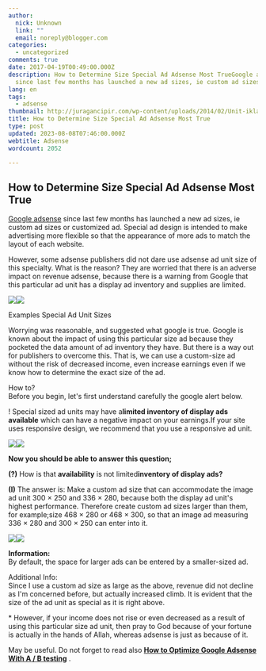```yaml
---
author:
  nick: Unknown
  link: ""
  email: noreply@blogger.com
categories:
  - uncategorized
comments: true
date: 2017-04-19T00:49:00.000Z
description: How to Determine Size Special Ad Adsense Most TrueGoogle adsense
  since last few months has launched a new ad sizes, ie custom ad sizes or
lang: en
tags:
  - adsense
thumbnail: http://juragancipir.com/wp-content/uploads/2014/02/Unit-iklan-khusus.png
title: How to Determine Size Special Ad Adsense Most True
type: post
updated: 2023-08-08T07:46:00.000Z
webtitle: Adsense
wordcount: 2052

---
```


How to Determine Size Special Ad Adsense Most True
--------------------------------------------------

[Google adsense](http://www.webmanajemen.com/search/?q=Adsense) since last few months has launched a new ad sizes, ie custom ad sizes or customized ad. Special ad design is intended to make advertising more flexible so that the appearance of more ads to match the layout of each website.  

However, some adsense publishers did not dare use adsense ad unit size of this specialty. What is the reason? They are worried that there is an adverse impact on revenue adsense, because there is a warning from Google that this particular ad unit has a display ad inventory and supplies are limited.

![](http://juragancipir.com/wp-content/uploads/2014/02/Unit-iklan-khusus.png)![](http://juragancipir.com/wp-content/uploads/2014/02/Unit-iklan-khusus.png)  

Examples Special Ad Unit Sizes

  

Worrying was reasonable, and suggested what google is true. Google is known about the impact of using this particular size ad because they pocketed the data amount of ad inventory they have. But there is a way out for publishers to overcome this. That is, we can use a custom-size ad without the risk of decreased income, even increase earnings even if we know how to determine the exact size of the ad.

How to?  
Before you begin, let's first understand carefully the google alert below.

! Special sized ad units may have a**limited inventory of display ads available** which can have a negative impact on your earnings.If your site uses responsive design, we recommend that you use a responsive ad unit.

![](http://juragancipir.com/wp-content/uploads/2014/02/Unit-iklan-khusus-1.jpg)![](http://juragancipir.com/wp-content/uploads/2014/02/Unit-iklan-khusus-1.jpg)

**Now you should be able to answer this question;**

**(?)** How is that **availability** is not limited**inventory of display ads?**

**(I)** The answer is: Make a custom ad size that can accommodate the image ad unit 300 × 250 and 336 × 280, because both the display ad unit's highest performance. Therefore create custom ad sizes larger than them, for example;size 468 × 280 or 468 × 300, so that an image ad measuring 336 × 280 and 300 × 250 can enter into it.

![](http://juragancipir.com/wp-content/uploads/2014/02/Unit-iklan-khusus-2.jpg)![](http://juragancipir.com/wp-content/uploads/2014/02/Unit-iklan-khusus-2.jpg)

**Information:**  
By default, the space for larger ads can be entered by a smaller-sized ad.

Additional Info:  
Since I use a custom ad size as large as the above, revenue did not decline as I'm concerned before, but actually increased climb. It is evident that the size of the ad unit as special as it is right above.

\* However, if your income does not rise or even decreased as a result of using this particular size ad unit, then pray to God because of your fortune is actually in the hands of Allah, whereas adsense is just as because of it.

May be useful. Do not forget to read also **[How to Optimize Google Adsense With A / B testing](http://google.at/search?q=How%20to%20Optimize%20Google%20Adsense%20With%20A%20/%20B%20testing)** .